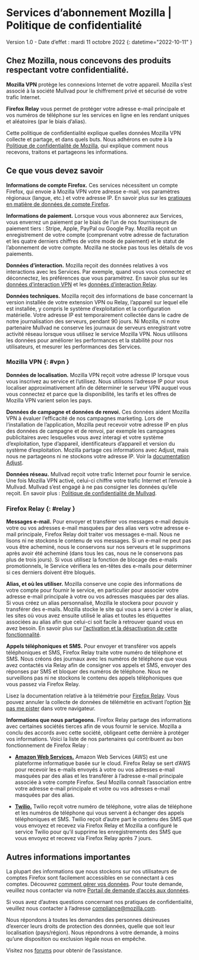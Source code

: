 ﻿# Services d’abonnement Mozilla | Politique de confidentialité

Version 1.0 - Date d’effet : mardi 11 octobre 2022
{: datetime="2022-10-11" }

## Chez Mozilla, nous concevons des produits respectant votre confidentialité.

__Mozilla VPN__ protège les connexions Internet de votre appareil. Mozilla s’est associé à la société Mullvad pour le chiffrement privé et sécurisé de votre trafic Internet.

__Firefox Relay__ vous permet de protéger votre adresse e-mail principale et vos numéros de téléphone sur les services en ligne en les rendant uniques et aléatoires (par le biais d’alias).

Cette politique de confidentialité explique quelles données Mozilla VPN collecte et partage, et dans quels buts. Nous adhérons en outre à la [Politique de confidentialité de Mozilla](https://www.mozilla.org/privacy/), qui explique comment nous recevons, traitons et partageons les informations.

## Ce que vous devez savoir

__Informations de compte Firefox.__ Ces services nécessitent un compte Firefox, qui envoie à Mozilla VPN votre adresse e-mail, vos paramètres régionaux (langue, etc.) et votre adresse IP. En savoir plus sur les [pratiques en matière de données de compte Firefox](https://www.mozilla.org/privacy/firefox/#firefox-accounts-join-firefox).

__Informations de paiement.__ Lorsque vous vous abonnerez aux Services, vous enverrez un paiement par le biais de l’un de nos fournisseurs de paiement tiers : Stripe, Apple, PayPal ou Google Pay. Mozilla reçoit un enregistrement de votre compte (comprenant votre adresse de facturation et les quatre derniers chiffres de votre mode de paiement) et le statut de l’abonnement de votre compte. Mozilla ne stocke pas tous les détails de vos paiements.

__Données d’interaction.__ Mozilla reçoit des données relatives à vos interactions avec les Services. Par exemple, quand vous vous connectez et déconnectez, les préférences que vous paramétrez. En savoir plus sur les [données d’interaction VPN](https://github.com/mozilla-mobile/mozilla-vpn-client/blob/main/glean/metrics.yaml) et les [données d’interaction Relay](https://github.com/mozilla/fx-private-relay/blob/main/METRICS.md).

__Données techniques.__ Mozilla reçoit des informations de base concernant la version installée de votre extension VPN ou Relay, l’appareil sur lequel elle est installée, y compris le système d’exploitation et la configuration matérielle. Votre adresse IP est temporairement collectée dans le cadre de notre journalisation des serveurs, pendant 90 jours. Ni Mozilla, ni notre partenaire Mullvad ne conserve les journaux de serveurs enregistrant votre activité réseau lorsque vous utilisez le service Mozilla VPN.
Nous utilisons les données pour améliorer les performances et la stabilité pour nos utilisateurs, et mesurer les performances des Services.

### Mozilla VPN {: #vpn }

__Données de localisation.__ Mozilla VPN reçoit votre adresse IP lorsque vous vous inscrivez au service et l’utilisez. Nous utilisons l’adresse IP pour vous localiser approximativement afin de déterminer le serveur VPN auquel vous vous connectez et parce que la disponibilité, les tarifs et les offres de Mozilla VPN varient selon les pays.

__Données de campagne et données de renvoi.__ Ces données aident Mozilla VPN à évaluer l’efficacité de nos campagnes marketing. Lors de l’installation de l’application, Mozilla peut recevoir votre adresse IP en plus des données de campagne et de renvoi, par exemple les campagnes publicitaires avec lesquelles vous avez interagi et votre système d’exploitation, type d’appareil, identificateurs d’appareil et version du système d’exploitation. Mozilla partage ces informations avec Adjust, mais nous ne partageons ni ne stockons votre adresse IP. Voir la [documentation Adjust](https://github.com/mozilla-mobile/mozilla-vpn-client/blob/main/src/apps/vpn/adjust/adjust.md).

__Données réseau.__ Mullvad reçoit votre trafic Internet pour fournir le service. Une fois Mozilla VPN activé, celui-ci chiffre votre trafic Internet et l’envoie à Mullvad. Mullvad s’est engagé à ne pas consigner les données qu’elle reçoit. En savoir plus : [Politique de confidentialité de Mullvad](https://mullvad.net/help/no-logging-data-policy/).

### Firefox Relay {: #relay }

__Messages e-mail.__ Pour envoyer et transférer vos messages e-mail depuis votre ou vos adresses e-mail masquées par des alias vers votre adresse e-mail principale, Firefox Relay doit traiter vos messages e-mail. Nous ne lisons ni ne stockons le contenu de vos messages. Si un e-mail ne peut pas vous être acheminé, nous le conservons sur nos serveurs et le supprimons après avoir été acheminé (dans tous les cas, nous ne le conservons pas plus de trois jours). Si vous utilisez la fonction de blocage des e-mails promotionnels, le Service vérifiera les en-têtes des e-mails pour déterminer si ces derniers doivent être bloqués.

__Alias, et où les utiliser.__ Mozilla conserve une copie des informations de votre compte pour fournir le service, en particulier pour associer votre adresse e-mail principale à votre ou vos adresses masquées par des alias. Si vous créez un alias personnalisé, Mozilla le stockera pour pouvoir y transférer des e-mails. Mozilla stocke le site qui vous a servi à créer le alias, les sites où vous avez ensuite utilisé le alias et toutes les étiquettes associées au alias afin que celui-ci soit facile à retrouver quand vous en avez besoin. En savoir plus sur [l’activation et la désactivation de cette fonctionnalité](https://relay.firefox.com/faq).

__Appels téléphoniques et SMS.__ Pour envoyer et transférer vos appels téléphoniques et SMS, Firefox Relay traite votre numéro de téléphone et SMS. Nous créons des journaux avec les numéros de téléphone que vous avez contactés via Relay afin de consigner vos appels et SMS, envoyer des réponses par SMS et bloquer des numéros de téléphone. Nous ne surveillons pas ni ne stockons le contenu des appels téléphoniques que vous passez via Firefox Relay.

Lisez la documentation relative à la télémétrie pour [Firefox Relay](https://github.com/mozilla/fx-private-relay/blob/main/METRICS.md). Vous pouvez annuler la collecte de données de télémétrie en activant l’option [Ne pas me pister](https://support.mozilla.org/kb/how-do-i-turn-do-not-track-feature) dans votre navigateur.

__Informations que nous partageons.__ Firefox Relay partage des informations avec certaines sociétés tierces afin de vous fournir le service. Mozilla a conclu des accords avec cette société, obligeant cette dernière à protéger vos informations. Voici la liste de nos partenaires qui contribuent au bon fonctionnement de Firefox Relay :

* __[Amazon Web Services.](https://aws.amazon.com/privacy/)__ Amazon Web Services (AWS) est une plateforme informatique basée sur le cloud. Firefox Relay se sert d’AWS pour recevoir les e-mails envoyés à votre ou vos adresses e-mail masquées par des alias et les transférer à l’adresse e-mail principale associée à votre compte Firefox. Seul Mozilla connaît l’association entre votre adresse e-mail principale et votre ou vos adresses e-mail masquées par des alias.

* __[Twilio.](https://www.twilio.com)__ Twilio reçoit votre numéro de téléphone, votre alias de téléphone et les numéros de téléphone qui vous servent à échanger des appels téléphoniques et SMS. Twilio reçoit d’autre part le contenu des SMS que vous envoyez et recevez via Firefox Relay et Mozilla a configuré le service Twilio pour qu’il supprime les enregistrements des SMS que vous envoyez et recevez via Firefox Relay après 7 jours.

## Autres informations importantes

La plupart des informations que nous stockons sur nos utilisateurs de comptes Firefox sont facilement accessibles en se connectant à ces comptes. Découvrez [comment gérer vos données](https://support.mozilla.org/products/privacy-and-security/user-control). Pour toute demande, veuillez nous contacter via notre [Portail de demande d’accès aux données](https://privacyportal.onetrust.com/webform/1350748f-7139-405c-8188-22740b3b5587/4ba08202-2ede-4934-a89e-f0b0870f95f0).

Si vous avez d’autres questions concernant nos pratiques de confidentialité, veuillez nous contacter à l’adresse compliance@mozilla.com.

Nous répondons à toutes les demandes des personnes désireuses d’exercer leurs droits de protection des données, quelle que soit leur localisation (pays/région). Nous répondrons à votre demande, à moins qu’une disposition ou exclusion légale nous en empêche.

Visitez nos [forums](https://support.mozilla.org/) pour obtenir de l’assistance.
